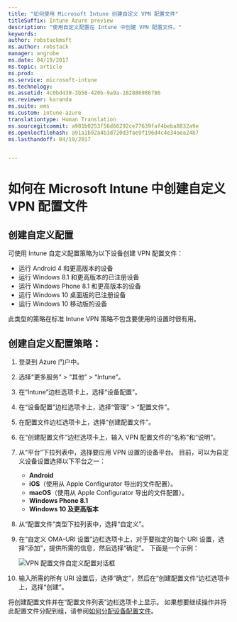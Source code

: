 ```yaml
---
title: "如何使用 Microsoft Intune 创建自定义 VPN 配置文件"
titleSuffix: Intune Azure preview
description: "使用自定义配置在 Intune 中创建 VPN 配置文件。"
keywords: 
author: robstackmsft
ms.author: robstack
manager: angrobe
ms.date: 04/19/2017
ms.topic: article
ms.prod: 
ms.service: microsoft-intune
ms.technology: 
ms.assetid: 4c0bd439-3b58-420b-9a9a-282886986786
ms.reviewer: karanda
ms.suite: ems
ms.custom: intune-azure
translationtype: Human Translation
ms.sourcegitcommit: a981b0253f56d66292ce77639faf4beba8832a9e
ms.openlocfilehash: a91a1b92a4b3d720d3fae9f196d4c4e34aea24b7
ms.lasthandoff: 04/19/2017


---
```


# <a name="how-to-create-custom-vpn-profiles-in-microsoft-intune"></a>如何在 Microsoft Intune 中创建自定义 VPN 配置文件

## <a name="create-a-custom-configuration"></a>创建自定义配置
可使用 Intune 自定义配置策略为以下设备创建 VPN 配置文件：

* 运行 Android 4 和更高版本的设备
* 运行 Windows 8.1 和更高版本的已注册设备
* 运行 Windows Phone 8.1 和更高版本的设备
* 运行 Windows 10 桌面版的已注册设备 
* 运行 Windows 10 移动版的设备

此类型的策略在标准 Intune VPN 策略不包含要使用的设置时很有用。

## <a name="to-create-a-custom-configuration-policy"></a>创建自定义配置策略：

1. 登录到 Azure 门户中。
2. 选择“更多服务” > “其他” > “Intune”。
3. 在“Intune”边栏选项卡上，选择“设备配置”。
4. 在“设备配置”边栏选项卡上，选择“管理” > “配置文件”。
5. 在配置文件边栏选项卡上，选择“创建配置文件”。
6. 在“创建配置文件”边栏选项卡上，输入 VPN 配置文件的“名称”和“说明”。
7. 从“平台”下拉列表中，选择要应用 VPN 设置的设备平台。 目前，可以为自定义设备设置选择以下平台之一：
    - **Android**
    - **iOS**（使用从 Apple Configurator 导出的文件配置）。
    - **macOS**（使用从 Apple Configurator 导出的文件配置）。
    - **Windows Phone 8.1**
    - **Windows 10 及更高版本**
6. 从“配置文件”类型下拉列表中，选择“自定义”。
7. 在“自定义 OMA-URI 设置”边栏选项卡上，对于要指定的每个 URI 设置，选择“添加”，提供所需的信息，然后选择“确定”。 下面是一个示例：

   ![VPN 配置文件自定义配置对话框](./media/Intune_Add_VPN_URI.png)

4.  输入所需的所有 URI 设置后，选择“确定”，然后在“创建配置文件”边栏选项卡上，选择“创建”。

将创建配置文件并在“配置文件列表”边栏选项卡上显示。
如果想要继续操作并将此配置文件分配到组，请参阅[如何分配设备配置文件](how-to-assign-device-profiles.md)。





